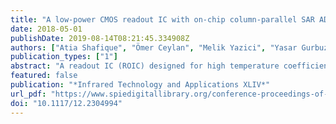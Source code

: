 ```yaml
---
title: "A low-power CMOS readout IC with on-chip column-parallel SAR ADCs for microbolometer applications"
date: 2018-05-01
publishDate: 2019-08-14T08:21:45.334908Z
authors: ["Atia Shafique", "Ömer Ceylan", "Melik Yazici", "Yasar Gurbuz", "Mehmet Kaynak"]
publication_types: ["1"]
abstract: "A readout IC (ROIC) designed for high temperature coefficient of resistance (TCR) SiGe microbolometers is presented. The ROIC is designed for higher Ge content SiGe microbolometers which have higher detector resistance (~1M Ω) and higher TCR values (~%5.5/K). The ROIC includes column SAR ADCs for on-chip column-parallel analog to digital conversion. SAR ADC architecture is chosen to reduce the overall power consumption. The problem of resistance variation across the bolometers which introduce fixed pattern noise is addressed by setting a tunable reference resistor shared for each column which can be calibrated offline to set the common-mode level. Moreover, column non-uniformity has been reduced through comparator offset compensation in the SAR ADC. The columnwise architecture in this work reduces the number of integrators needed in the architecture and enables 17x17 μm2 pixel sizes. The prototype has been designed and fabricated in 0.25-μm CMOS process."
featured: false
publication: "*Infrared Technology and Applications XLIV*"
url_pdf: "https://www.spiedigitallibrary.org/conference-proceedings-of-spie/10624/2304994/A-low-power-CMOS-readout-IC-with-on-chip-column/10.1117/12.2304994.full"
doi: "10.1117/12.2304994"
---
```


